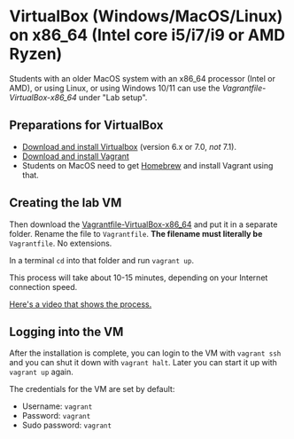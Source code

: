 # VirtualBox (Windows/MacOS/Linux) on x86_64 (Intel core i5/i7/i9 or AMD Ryzen)

Students with an older MacOS system with an x86_64 processor (Intel or AMD), or using Linux, or using Windows 10/11 can use the *Vagrantfile-VirtualBox-x86_64* under "Lab setup".

## Preparations for VirtualBox

* [Download and install Virtualbox](https://virtualbox.org) (version 6.x or 7.0, *not* 7.1).
* [Download and install Vagrant](https://developer.hashicorp.com/vagrant/downloads?product_intent=vagrant)
* Students on MacOS need to get [Homebrew](https://brew.sh) and install Vagrant using that.

## Creating the lab VM

Then download the [Vagrantfile-VirtualBox-x86_64](https://github.com/unixerius/DSO/blob/readme-july/Lab%20setup/Vagrantfile-VirtualBox-x86_64) and put it in a separate folder. Rename the file to `Vagrantfile`. **The filename must literally be** `Vagrantfile`. No extensions.

In a terminal `cd` into that folder and run `vagrant up`.

This process will take about 10-15 minutes, depending on your Internet connection speed.

[Here's a video that shows the process.](https://www.youtube.com/watch?v=DsEdfCggXlQ)

## Logging into the VM

After the installation is complete, you can login to the VM with `vagrant ssh` and you can shut it down with `vagrant halt`. Later you can start it up with `vagrant up` again.

The credentials for the VM are set by default:

* Username: `vagrant`
* Password: `vagrant`
* Sudo password: `vagrant`

